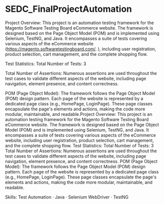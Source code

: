 # SEDC_FinalProjectAutomation
Project Overview:
This project is an automation testing framework for the Magento Software Testing Board eCommerce website. The framework is designed based on the Page Object Model (POM) and is implemented using Selenium, TestNG, and Java. It encompasses a suite of tests covering various aspects of the eCommerce website (https://magento.softwaretestingboard.com/. ), including user registration, product selection, cart management, and the complete shopping flow.

Test Statistics:
Total Number of Tests: 3

Total Number of Assertions: Numerous assertions are used throughout the test cases to validate different aspects of the website, including page navigation, element presence, and content correctness.

POM (Page Object Model):
The framework follows the Page Object Model (POM) design pattern. Each page of the website is represented by a dedicated page class (e.g., HomePage, LoginPage). These page classes encapsulate the page's elements and actions, making the code more modular, maintainable, and readable.Project Overview: This project is an automation testing framework for the Magento Software Testing Board eCommerce website. The framework is designed based on the Page Object Model (POM) and is implemented using Selenium, TestNG, and Java. It encompasses a suite of tests covering various aspects of the eCommerce website, including user registration, product selection, cart management, and the complete shopping flow. Test Statistics: Total Number of Tests: 3 Total Number of Assertions: Numerous assertions are used throughout the test cases to validate different aspects of the website, including page navigation, element presence, and content correctness. POM (Page Object Model): The framework follows the Page Object Model (POM) design pattern. Each page of the website is represented by a dedicated page class (e.g., HomePage, LoginPage). These page classes encapsulate the page's elements and actions, making the code more modular, maintainable, and readable.

Skills: Test Automation · Java · Selenium WebDriver · TestNG
